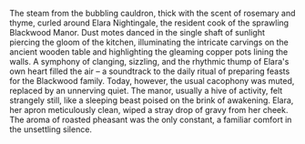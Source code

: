 The steam from the bubbling cauldron, thick with the scent of rosemary and thyme, curled around Elara Nightingale, the resident cook of the sprawling Blackwood Manor.  Dust motes danced in the single shaft of sunlight piercing the gloom of the kitchen, illuminating the intricate carvings on the ancient wooden table and highlighting the gleaming copper pots lining the walls.  A symphony of clanging, sizzling, and the rhythmic thump of Elara's own heart filled the air – a soundtrack to the daily ritual of preparing feasts for the Blackwood family.  Today, however, the usual cacophony was muted, replaced by an unnerving quiet.  The manor, usually a hive of activity, felt strangely still, like a sleeping beast poised on the brink of awakening.  Elara, her apron meticulously clean, wiped a stray drop of gravy from her cheek.  The aroma of roasted pheasant was the only constant, a familiar comfort in the unsettling silence.
